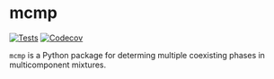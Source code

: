 # mcmp

[![Tests](https://github.com/qiangyicheng/mcmp/actions/workflows/python-package.yml/badge.svg)](https://github.com/qiangyicheng/mcmp/actions/workflows/python-package.yml)
[![Codecov](https://codecov.io/github/qiangyicheng/mcmp/graph/badge.svg?token=YF3K9ST8XQ)](https://codecov.io/github/qiangyicheng/mcmp)

`mcmp` is a Python package for determing multiple coexisting phases in multicomponent mixtures.
